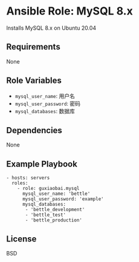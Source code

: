 # Ansible Role: MySQL 8.x

Installs MySQL 8.x on Ubuntu 20.04

## Requirements

None

## Role Variables


* `mysql_user_name`: 用户名
* `mysql_user_password`: 密码
* `mysql_databases`: 数据库



## Dependencies

None

## Example Playbook

```
- hosts: servers
  roles:
    - role: guxiaobai.mysql
      mysql_user_name: 'bettle'
      mysql_user_password: 'example'
      mysql_databases: 
       - 'bettle_development'
       - 'bettle_test'
       - 'bettle_production' 
```

## License

BSD

